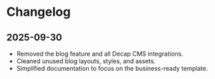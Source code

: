 # Changelog

## 2025-09-30
- Removed the blog feature and all Decap CMS integrations.
- Cleaned unused blog layouts, styles, and assets.
- Simplified documentation to focus on the business-ready template.
